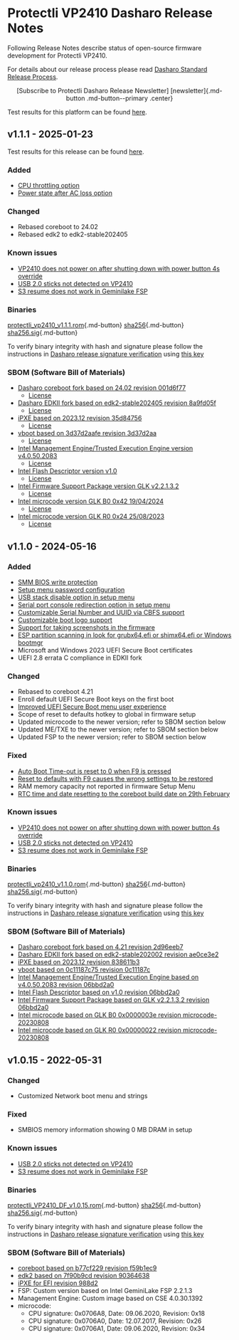 # Protectli VP2410 Dasharo Release Notes

Following Release Notes describe status of open-source firmware development
for Protectli VP2410.

For details about our release process please read
[Dasharo Standard Release Process](../../dev-proc/standard-release-process.md).

<center>
[Subscribe to Protectli Dasharo Release Newsletter]
[newsletter]{.md-button .md-button--primary .center}
</center>

Test results for this platform can be found
[here](https://docs.google.com/spreadsheets/d/1wSE6xA3K3nXewwLn5lV39_2wZL1kg5AkGb4mvmG3bwE/edit#gid=1033426620).

## v1.1.1 - 2025-01-23

Test results for this release can be found
[here](https://github.com/Dasharo/osfv-results/blob/main/boards/Protectli/VP2410/v1.1.1-results.csv).

### Added

- [CPU throttling option](https://docs.dasharo.com/dasharo-menu-docs/dasharo-system-features/#power-management-options)
- [Power state after AC loss option](https://docs.dasharo.com/dasharo-menu-docs/dasharo-system-features/#power-management-options)

### Changed

- Rebased coreboot to 24.02
- Rebased edk2 to edk2-stable202405

### Known issues

- [VP2410 does not power on after shutting down with power button 4s override](https://github.com/Dasharo/dasharo-issues/issues/643)
- [USB 2.0 sticks not detected on VP2410](https://github.com/Dasharo/dasharo-issues/issues/99)
- [S3 resume does not work in Geminilake FSP](https://github.com/Dasharo/dasharo-issues/issues/27)

### Binaries

[protectli_vp2410_v1.1.1.rom][protectli_vp2410_v1.1.1.rom_file]{.md-button}
[sha256][protectli_vp2410_v1.1.1.rom_hash]{.md-button}
[sha256.sig][protectli_vp2410_v1.1.1.rom_sig]{.md-button}

To verify binary integrity with hash and signature please follow the
instructions in [Dasharo release signature verification](/guides/signature-verification)
using [this key](https://raw.githubusercontent.com/3mdeb/3mdeb-secpack/master/customer-keys/protectli/release-keys/dasharo-release-1.1.x-for-protectli-signing-key.asc)

### SBOM (Software Bill of Materials)

- [Dasharo coreboot fork based on 24.02 revision 001d6f77](https://github.com/Dasharo/coreboot/tree/001d6f77)
    + [License](https://github.com/Dasharo/coreboot/blob/001d6f77/COPYING)
- [Dasharo EDKII fork based on edk2-stable202405 revision 8a9fd05f](https://github.com/Dasharo/edk2/tree/8a9fd05f)
    + [License](https://github.com/Dasharo/edk2/blob/8a9fd05f/License.txt)
- [iPXE based on 2023.12 revision 35d84756](https://github.com/Dasharo/ipxe/tree/35d84756)
    + [License](https://github.com/Dasharo/ipxe/blob/35d84756/COPYING.GPLv2)
- [vboot based on 3d37d2aafe revision 3d37d2aa](https://chromium.googlesource.com/chromiumos/platform/vboot_reference/+/3d37d2aa/)
    + [License](https://chromium.googlesource.com/chromiumos/platform/vboot_reference/+/3d37d2aa/LICENSE)
- [Intel Management Engine/Trusted Execution Engine version v4.0.50.2083](https://github.com/Dasharo/dasharo-blobs/blob/cc9465c1/protectli/vault_glk/ifwi.bin)
    + [License](https://github.com/Dasharo/dasharo-blobs/blob/cc9465c1/licenses/pv%20intel%20obl%20software%20license%20agreement%2011.2.2017.pdf)
- [Intel Flash Descriptor version v1.0](https://github.com/Dasharo/dasharo-blobs/blob/cc9465c1/protectli/vault_glk/descriptor.bin)
    + [License](https://github.com/Dasharo/dasharo-blobs/blob/cc9465c1/licenses/pv%20intel%20obl%20software%20license%20agreement%2011.2.2017.pdf)
- [Intel Firmware Support Package version GLK v2.2.1.3.2](https://github.com/Dasharo/dasharo-blobs/blob/cc9465c1/protectli/vault_glk/GeminilakeFspBinPkg)
    + [License](https://github.com/Dasharo/dasharo-blobs/blob/cc9465c1/licenses/INTEL_FSP_SIC_LICENSE.txt)
- [Intel microcode version GLK B0 0x42 19/04/2024](https://github.com/intel/Intel-Linux-Processor-Microcode-Data-Files/tree/microcode-20240531/intel-ucode/06-7a-01)
    + [License](https://github.com/intel/Intel-Linux-Processor-Microcode-Data-Files/blob/microcode-20240531/license)
- [Intel microcode version GLK R0 0x24 25/08/2023](https://github.com/intel/Intel-Linux-Processor-Microcode-Data-Files/tree/microcode-20240531/intel-ucode/06-7a-08)
    + [License](https://github.com/intel/Intel-Linux-Processor-Microcode-Data-Files/blob/microcode-20240531/license)

## v1.1.0 - 2024-05-16

### Added

- [SMM BIOS write protection](https://docs.dasharo.com/dasharo-menu-docs/dasharo-system-features/#dasharo-security-options)
- [Setup menu password configuration](https://docs.dasharo.com/dasharo-menu-docs/overview/#dasharo-menu-guides)
- [USB stack disable option in setup menu](https://docs.dasharo.com/dasharo-menu-docs/dasharo-system-features/#usb-configuration)
- [Serial port console redirection option in setup menu](https://docs.dasharo.com/dasharo-menu-docs/dasharo-system-features/#serial-port-configuration)
- [Customizable Serial Number and UUID via CBFS support](https://github.com/Dasharo/dcu)
- [Customizable boot logo support](https://github.com/Dasharo/dcu)
- [Support for taking screenshots in the firmware](https://docs.dasharo.com/dev-proc/screenshots/#taking-screenshots)
- [ESP partition scanning in look for grubx64.efi or shimx64.efi or Windows bootmgr](https://github.com/Dasharo/dasharo-issues/issues/94)
- Microsoft and Windows 2023 UEFI Secure Boot certificates
- UEFI 2.8 errata C compliance in EDKII fork

### Changed

- Rebased to coreboot 4.21
- Enroll default UEFI Secure Boot keys on the first boot
- [Improved UEFI Secure Boot menu user experience](https://docs.dasharo.com/dasharo-menu-docs/device-manager/#secure-boot-configuration)
- Scope of reset to defaults hotkey to global in firmware setup
- Updated microcode to the newer version; refer to SBOM section below
- Updated ME/TXE to the newer version; refer to SBOM section below
- Updated FSP to the newer version; refer to SBOM section below

### Fixed

- [Auto Boot Time-out is reset to 0 when F9 is pressed](https://github.com/Dasharo/dasharo-issues/issues/513)
- [Reset to defaults with F9 causes the wrong settings to be restored](https://github.com/Dasharo/dasharo-issues/issues/355)
- RAM memory capacity not reported in firmware Setup Menu
- [RTC time and date resetting to the coreboot build date on 29th February](https://review.coreboot.org/c/coreboot/+/80790)

### Known issues

- [VP2410 does not power on after shutting down with power button 4s override](https://github.com/Dasharo/dasharo-issues/issues/643)
- [USB 2.0 sticks not detected on VP2410](https://github.com/Dasharo/dasharo-issues/issues/99)
- [S3 resume does not work in Geminilake FSP](https://github.com/Dasharo/dasharo-issues/issues/27)

### Binaries

[protectli_vp2410_v1.1.0.rom][protectli_vp2410_v1.1.0.rom_file]{.md-button}
[sha256][protectli_vp2410_v1.1.0.rom_hash]{.md-button}
[sha256.sig][protectli_vp2410_v1.1.0.rom_sig]{.md-button}

To verify binary integrity with hash and signature please follow the
instructions in [Dasharo release signature verification](../../guides/signature-verification.md)
using [this key](https://raw.githubusercontent.com/3mdeb/3mdeb-secpack/master/customer-keys/protectli/release-keys/dasharo-release-1.1.x-for-protectli-signing-key.asc)

### SBOM (Software Bill of Materials)

- [Dasharo coreboot fork based on 4.21 revision 2d96eeb7](https://github.com/Dasharo/coreboot/tree/2d96eeb7)
- [Dasharo EDKII fork based on edk2-stable202002 revision ae0ce3e2](https://github.com/Dasharo/edk2/tree/ae0ce3e2)
- [iPXE based on 2023.12 revision 838611b3](https://github.com/Dasharo/ipxe/tree/838611b3)
- [vboot based on 0c11187c75 revision 0c11187c](https://chromium.googlesource.com/chromiumos/platform/vboot_reference/+/0c11187c/)
- [Intel Management Engine/Trusted Execution Engine based on v4.0.50.2083 revision 06bbd2a0](https://github.com/Dasharo/dasharo-blobs/blob/06bbd2a0/protectli/vault_glk/ifwi.bin)
- [Intel Flash Descriptor based on v1.0 revision 06bbd2a0](https://github.com/Dasharo/dasharo-blobs/blob/06bbd2a0/protectli/vault_glk/descriptor.bin)
- [Intel Firmware Support Package based on GLK v2.2.1.3.2 revision 06bbd2a0](https://github.com/Dasharo/dasharo-blobs/blob/06bbd2a0/protectli/vault_glk/GeminilakeFspBinPkg)
- [Intel microcode based on GLK B0 0x0000003e revision microcode-20230808](https://github.com/intel/Intel-Linux-Processor-Microcode-Data-Files/tree/microcode-20230808/intel-ucode/06-7a-01)
- [Intel microcode based on GLK R0 0x00000022 revision microcode-20230808](https://github.com/intel/Intel-Linux-Processor-Microcode-Data-Files/tree/microcode-20230808/intel-ucode/06-7a-08)

## v1.0.15 - 2022-05-31

### Changed

- Customized Network boot menu and strings

### Fixed

- SMBIOS memory information showing 0 MB DRAM in setup

### Known issues

- [USB 2.0 sticks not detected on VP2410](https://github.com/Dasharo/dasharo-issues/issues/99)
- [S3 resume does not work in Geminilake FSP](https://github.com/Dasharo/dasharo-issues/issues/27)

### Binaries

[protectli_VP2410_DF_v1.0.15.rom][v1.0.15_rom]{.md-button}
[sha256][v1.0.15_hash]{.md-button}
[sha256.sig][v1.0.15_sig]{.md-button}

To verify binary integrity with hash and signature please follow the
instructions in [Dasharo release signature verification](../../guides/signature-verification.md)
using [this key](https://raw.githubusercontent.com/3mdeb/3mdeb-secpack/master/customer-keys/protectli/release-keys/protectli-dasharo-firewall-release-1.0-key.asc)

### SBOM (Software Bill of Materials)

- [coreboot based on b77cf229 revision f59b1ec9](https://github.com/Dasharo/coreboot/tree/f59b1ec9)
- [edk2 based on 7f90b9cd revision 90364638](https://github.com/Dasharo/edk2/tree/90364638)
- [iPXE for EFI revision 988d2](https://github.com/ipxe/ipxe/tree/988d2c13cdf0f0b4140685af35ced70ac5b3283c)
- FSP: Custom version based on Intel GeminiLake FSP 2.2.1.3
- Management Engine: Custom image based on CSE 4.0.30.1392
- microcode:
    + CPU signature: 0x0706A8, Date: 09.06.2020, Revision: 0x18
    + CPU signature: 0x0706A0, Date: 12.07.2017, Revision: 0x26
    + CPU signature: 0x0706A1, Date: 09.06.2020, Revision: 0x34

[newsletter]: https://newsletter.3mdeb.com/subscription/n2EpSxtqL
[protectli_vp2410_v1.1.1.rom_file]: https://dl.3mdeb.com/open-source-firmware/Dasharo/protectli_vault_glk/v1.1.1/protectli_vp2410_v1.1.1.rom
[protectli_vp2410_v1.1.1.rom_hash]: https://dl.3mdeb.com/open-source-firmware/Dasharo/protectli_vault_glk/v1.1.1/protectli_vp2410_v1.1.1.rom.sha256
[protectli_vp2410_v1.1.1.rom_sig]: https://dl.3mdeb.com/open-source-firmware/Dasharo/protectli_vault_glk/v1.1.1/protectli_vp2410_v1.1.1.rom.sha256.sig
[protectli_vp2410_v1.1.0.rom_file]: https://dl.3mdeb.com/open-source-firmware/Dasharo/protectli_vault_glk/v1.1.0/protectli_vp2410_v1.1.0.rom
[protectli_vp2410_v1.1.0.rom_hash]: https://dl.3mdeb.com/open-source-firmware/Dasharo/protectli_vault_glk/v1.1.0/protectli_vp2410_v1.1.0.rom.sha256
[protectli_vp2410_v1.1.0.rom_sig]: https://dl.3mdeb.com/open-source-firmware/Dasharo/protectli_vault_glk/v1.1.0/protectli_vp2410_v1.1.0.rom.sha256.sig
[v1.0.15_rom]: https:/3mdeb.com/open-source-firmware/Dasharo/protectli_vault_glk/v1.0.15/protectli_vault_glk_v1.0.15.rom
[v1.0.15_hash]: https://3mdeb.com/open-source-firmware/Dasharo/protectli_vault_glk/v1.0.15/protectli_vault_glk_v1.0.15.rom.sha256
[v1.0.15_sig]: https://3mdeb.com/open-source-firmware/Dasharo/protectli_vault_glk/v1.0.15/protectli_vault_glk_v1.0.15.rom.sha256.sig
